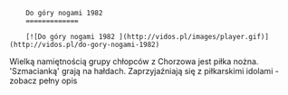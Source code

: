 
        Do góry nogami 1982 
        =============
        
        [![Do góry nogami 1982 ](http://vidos.pl/images/player.gif)](http://vidos.pl/do-gory-nogami-1982)
        
        
 Wielką namiętnością grupy chłopców z Chorzowa jest piłka nożna. 'Szmacianką' grają na hałdach. Zaprzyjaźniają się z piłkarskimi idolami - zobacz pełny opis
    